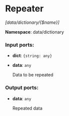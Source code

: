 # Repeater

_[data/dictionary/{$name}]_

__Namespace__: data/dictionary

### Input ports:

* __dict__: ` {string: any} `


* __data__: ` any `

    Data to be repeated

### Output ports:

* __data__: ` any `

    Repeated data

